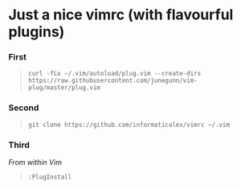 
<!-- 
SPDX-FileCopyrightText: 2022 Alexander Murphy <supernova@alexmurphy.uk>

 SPDX-License-Identifier: CC0-1.0
-->

# Just a nice vimrc (with flavourful plugins)

### First

> `curl -fLo ~/.vim/autoload/plug.vim --create-dirs https://raw.githubusercontent.com/junegunn/vim-plug/master/plug.vim`

### Second

> `git clone https://github.com/informaticalex/vimrc ~/.vim`

### Third

_From within Vim_

> `:PlugInstall`
